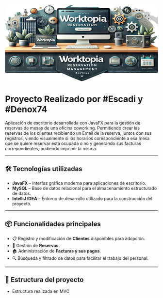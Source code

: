 <p align="center">
  <img src="Worktopia_cod/src/main/resources/Imagenes/ImagenPrincipalLogin.png" alt="Worktopia Coworking" width="1000"/>
</p>


<h1>Proyecto Realizado por #Escadi y #Denox74</h1>  
Aplicación de escritorio desarrollada con JavaFX para la gestión de reservas de mesas de una oficina coworking.  
Permitiendo crear las reservas de los clientes recibiendo un Email de la reserva, juntos con sus registros, viendo visualmente si los horarios corespondiente a esa mesa que se quiere reservar esta ocupada o no y generando sus facturas correpondientes, pudiendo imprimir la misma.

---

## 🛠️ Tecnologías utilizadas

- **JavaFX** – Interfaz gráfica moderna para aplicaciones de escritorio.
- **MySQL** – Base de datos relacional para el almacenamiento estructurado de datos.
- **IntelliJ IDEA** – Entorno de desarrollo utilizado para la construcción del proyecto.

---

## 📦 Funcionalidades principales

- 📋 Registro y modificación de **Clientes** disponibles para adopción.
- 👥 Gestión de **Reservas**.
- 🏠 Administración de **Facturas y sus pagos**.
- 🔍 Búsqueda y filtrado de datos para facilitar el trabajo del personal.

---

## 📂 Estructura del proyecto
- Estructura realizada en MVC


